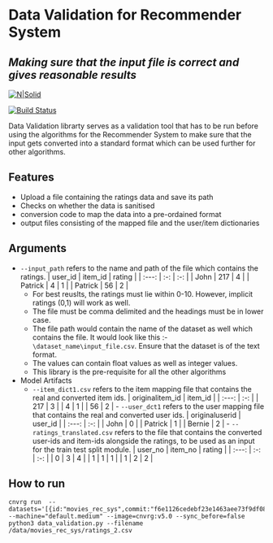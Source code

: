 # Data Validation for Recommender System
## _Making sure that the input file is correct and gives reasonable results_

[![N|Solid](https://cnvrg.io/wp-content/uploads/2018/12/logo-dark.png)](https://nodesource.com/products/nsolid)

[![Build Status](https://travis-ci.org/joemccann/dillinger.svg?branch=master)](https://travis-ci.org/joemccann/dillinger)

Data Validation librarty serves as a validation tool that has to be run before using the algorithms for the Recommender System to make sure that the input gets converted into a standard format which can be used further for other algorithms.

## Features
- Upload a file containing the ratings data and save its path
- Checks on whether the data is sanitised
- conversion code to map the data into a pre-ordained format
- output files consisting of the mapped file and the user/item dictionaries

## Arguments
- `--input_path` refers to the name and path of the file which contains the ratings. 
    | user_id | item_id  | rating  |
    | :---:   | :-: | :-: |
    | John | 217 | 4 |
    | Patrick | 4 | 1 |
    | Patrick | 56 | 2 |
   - For best reuslts, the ratings must lie within 0-10. However, implicit ratings (0,1) will work as well.
   - The file must be comma delimited and the headings must be in lower case.
   - The file path would contain the name of the dataset as well which contains the file. It would look like this :- `\dataset_name\input_file.csv`. Ensure that the dataset is of the text format.
   - The values can contain float values as well as integer values.
   - This library is the pre-requisite for all the other algorithms
- Model Artifacts
     -  `--item_dict1.csv` refers to the item mapping file that contains the real and converted item ids.
        | originalitem_id  | item_id  |
        | :---:   | :-: |
        | 217 | 3 |
        | 4 | 1 |
        | 56 | 2 |
       - `--user_dct1` refers to the user mapping file that contains the real and converted user ids.
            | originaluserid  | user_id  |
            | :---:   | :-: |
            | John | 0 |
            | Patrick | 1 |
            | Bernie | 2 |
       - `--ratings_translated.csv` refers to the file that contains the converted user-ids and item-ids alongside the ratings, to be used as an input for the train test split module.
            | user_no | item_no  | rating  |
            | :---:   | :-: | :-: |
            | 0 | 3 | 4 |
            | 1 | 1 | 1 |
            | 1 | 2 | 2 |

## How to run
```
cnvrg run  --datasets='[{id:"movies_rec_sys",commit:"f6e1126cedebf23e1463aee73f9df08783640400"}]' --machine="default.medium" --image=cnvrg:v5.0 --sync_before=false python3 data_validation.py --filename /data/movies_rec_sys/ratings_2.csv
```